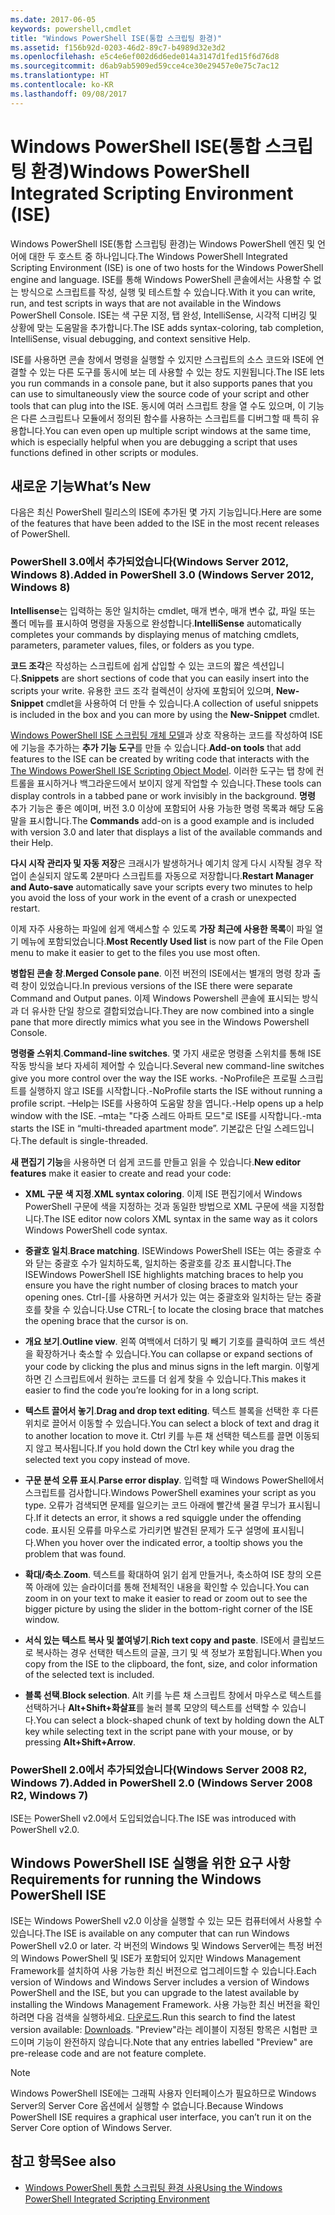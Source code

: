 ```yaml
---
ms.date: 2017-06-05
keywords: powershell,cmdlet
title: "Windows PowerShell ISE(통합 스크립팅 환경)"
ms.assetid: f156b92d-0203-46d2-89c7-b4989d32e3d2
ms.openlocfilehash: e5c4e6ef002d6d6ede014a3147d1fed15f6d76d8
ms.sourcegitcommit: d6ab9ab5909ed59cce4ce30e29457e0e75c7ac12
ms.translationtype: HT
ms.contentlocale: ko-KR
ms.lasthandoff: 09/08/2017
---
```

# <a name="windows-powershell-integrated-scripting-environment-ise"></a><span data-ttu-id="7e571-103">Windows PowerShell ISE(통합 스크립팅 환경)</span><span class="sxs-lookup"><span data-stu-id="7e571-103">Windows PowerShell Integrated Scripting Environment (ISE)</span></span>
<span data-ttu-id="7e571-104">Windows PowerShell ISE(통합 스크립팅 환경)는 Windows PowerShell 엔진 및 언어에 대한 두 호스트 중 하나입니다.</span><span class="sxs-lookup"><span data-stu-id="7e571-104">The Windows PowerShell Integrated Scripting Environment (ISE) is one of two hosts for the Windows PowerShell engine and language.</span></span> <span data-ttu-id="7e571-105">ISE를 통해 Windows PowerShell 콘솔에서는 사용할 수 없는 방식으로 스크립트를 작성, 실행 및 테스트할 수 있습니다.</span><span class="sxs-lookup"><span data-stu-id="7e571-105">With it you can write, run, and test scripts in ways that are not available in the Windows PowerShell Console.</span></span> <span data-ttu-id="7e571-106">ISE는 색 구문 지정, 탭 완성, IntelliSense, 시각적 디버깅 및 상황에 맞는 도움말을 추가합니다.</span><span class="sxs-lookup"><span data-stu-id="7e571-106">The ISE adds syntax-coloring, tab completion, IntelliSense, visual debugging, and context sensitive Help.</span></span>

<span data-ttu-id="7e571-107">ISE를 사용하면 콘솔 창에서 명령을 실행할 수 있지만 스크립트의 소스 코드와 ISE에 연결할 수 있는 다른 도구를 동시에 보는 데 사용할 수 있는 창도 지원됩니다.</span><span class="sxs-lookup"><span data-stu-id="7e571-107">The ISE lets you run commands in a console pane, but it also supports panes that you can use to simultaneously view the source code of your script and other tools that can plug into the ISE.</span></span> <span data-ttu-id="7e571-108">동시에 여러 스크립트 창을 열 수도 있으며, 이 기능은 다른 스크립트나 모듈에서 정의된 함수를 사용하는 스크립트를 디버그할 때 특히 유용합니다.</span><span class="sxs-lookup"><span data-stu-id="7e571-108">You can even open up multiple script windows at the same time, which is especially helpful when you are debugging a script that uses functions defined in other scripts or modules.</span></span>

## <a name="whats-new"></a><span data-ttu-id="7e571-109">새로운 기능</span><span class="sxs-lookup"><span data-stu-id="7e571-109">What’s New</span></span>
<span data-ttu-id="7e571-110">다음은 최신 PowerShell 릴리스의 ISE에 추가된 몇 가지 기능입니다.</span><span class="sxs-lookup"><span data-stu-id="7e571-110">Here are some of the features that have been added to the ISE in the most recent releases of PowerShell.</span></span>

### <a name="added-in-powershell-30-windows-server-2012-windows-8"></a><span data-ttu-id="7e571-111">PowerShell 3.0에서 추가되었습니다(Windows Server 2012, Windows 8).</span><span class="sxs-lookup"><span data-stu-id="7e571-111">Added in PowerShell 3.0 (Windows Server 2012, Windows 8)</span></span>
<span data-ttu-id="7e571-112">**Intellisense**는 입력하는 동안 일치하는 cmdlet, 매개 변수, 매개 변수 값, 파일 또는 폴더 메뉴를 표시하여 명령을 자동으로 완성합니다.</span><span class="sxs-lookup"><span data-stu-id="7e571-112">**IntelliSense** automatically completes your commands by displaying menus of matching cmdlets, parameters, parameter values, files, or folders as you type.</span></span>

<span data-ttu-id="7e571-113">**코드 조각**은 작성하는 스크립트에 쉽게 삽입할 수 있는 코드의 짧은 섹션입니다.</span><span class="sxs-lookup"><span data-stu-id="7e571-113">**Snippets** are short sections of code that you can easily insert into the scripts your write.</span></span> <span data-ttu-id="7e571-114">유용한 코드 조각 컬렉션이 상자에 포함되어 있으며, **New-Snippet** cmdlet을 사용하여 더 만들 수 있습니다.</span><span class="sxs-lookup"><span data-stu-id="7e571-114">A collection of useful snippets is included in the box and you can more by using the **New-Snippet** cmdlet.</span></span>

<span data-ttu-id="7e571-115">[Windows PowerShell ISE 스크립팅 개체 모델](https://technet.microsoft.com/en-us/library/dd819478.aspx)과 상호 작용하는 코드를 작성하여 ISE에 기능을 추가하는 **추가 기능 도구**를 만들 수 있습니다.</span><span class="sxs-lookup"><span data-stu-id="7e571-115">**Add-on tools** that add features to the ISE can be created by writing code that interacts with the [The Windows PowerShell ISE Scripting Object Model](https://technet.microsoft.com/en-us/library/dd819478.aspx).</span></span> <span data-ttu-id="7e571-116">이러한 도구는 탭 창에 컨트롤을 표시하거나 백그라운드에서 보이지 않게 작업할 수 있습니다.</span><span class="sxs-lookup"><span data-stu-id="7e571-116">These tools can display controls in a tabbed pane or work invisibly in the background.</span></span> <span data-ttu-id="7e571-117">**명령** 추가 기능은 좋은 예이며, 버전 3.0 이상에 포함되어 사용 가능한 명령 목록과 해당 도움말을 표시합니다.</span><span class="sxs-lookup"><span data-stu-id="7e571-117">The **Commands** add-on is a good example and is included with version 3.0 and later that displays a list of the available commands and their Help.</span></span>

<span data-ttu-id="7e571-118">**다시 시작 관리자 및 자동 저장**은 크래시가 발생하거나 예기치 않게 다시 시작될 경우 작업이 손실되지 않도록 2분마다 스크립트를 자동으로 저장합니다.</span><span class="sxs-lookup"><span data-stu-id="7e571-118">**Restart Manager and Auto-save** automatically save your scripts every two minutes to help you avoid the loss of your work in the event of a crash or unexpected restart.</span></span>

<span data-ttu-id="7e571-119">이제 자주 사용하는 파일에 쉽게 액세스할 수 있도록 **가장 최근에 사용한 목록**이 파일 열기 메뉴에 포함되었습니다.</span><span class="sxs-lookup"><span data-stu-id="7e571-119">**Most Recently Used list** is now part of the File Open menu to make it easier to get to the files you use most often.</span></span>

<span data-ttu-id="7e571-120">**병합된 콘솔 창**.</span><span class="sxs-lookup"><span data-stu-id="7e571-120">**Merged Console pane**.</span></span> <span data-ttu-id="7e571-121">이전 버전의 ISE에서는 별개의 명령 창과 출력 창이 있었습니다.</span><span class="sxs-lookup"><span data-stu-id="7e571-121">In previous versions of the ISE there were separate Command and Output panes.</span></span> <span data-ttu-id="7e571-122">이제 Windows Powershell 콘솔에 표시되는 방식과 더 유사한 단일 창으로 결합되었습니다.</span><span class="sxs-lookup"><span data-stu-id="7e571-122">They are now combined into a single pane that more directly mimics what you see in the Windows Powershell Console.</span></span>

<span data-ttu-id="7e571-123">**명령줄 스위치**.</span><span class="sxs-lookup"><span data-stu-id="7e571-123">**Command-line switches**.</span></span> <span data-ttu-id="7e571-124">몇 가지 새로운 명령줄 스위치를 통해 ISE 작동 방식을 보다 자세히 제어할 수 있습니다.</span><span class="sxs-lookup"><span data-stu-id="7e571-124">Several new command-line switches give you more control over the way the ISE works.</span></span> <span data-ttu-id="7e571-125">-NoProfile은 프로필 스크립트를 실행하지 않고 ISE를 시작합니다.</span><span class="sxs-lookup"><span data-stu-id="7e571-125">-NoProfile starts the ISE without running a profile script.</span></span> <span data-ttu-id="7e571-126">–Help는 ISE를 사용하여 도움말 창을 엽니다.</span><span class="sxs-lookup"><span data-stu-id="7e571-126">-Help opens up a help window with the ISE.</span></span> <span data-ttu-id="7e571-127">–mta는 "다중 스레드 아파트 모드"로 ISE를 시작합니다.</span><span class="sxs-lookup"><span data-stu-id="7e571-127">-mta starts the ISE in “multi-threaded apartment mode”.</span></span> <span data-ttu-id="7e571-128">기본값은 단일 스레드입니다.</span><span class="sxs-lookup"><span data-stu-id="7e571-128">The default is single-threaded.</span></span>

<span data-ttu-id="7e571-129">**새 편집기 기능**을 사용하면 더 쉽게 코드를 만들고 읽을 수 있습니다.</span><span class="sxs-lookup"><span data-stu-id="7e571-129">**New editor features** make it easier to create and read your code:</span></span>

- <span data-ttu-id="7e571-130">**XML 구문 색 지정**.</span><span class="sxs-lookup"><span data-stu-id="7e571-130">**XML syntax coloring**.</span></span> <span data-ttu-id="7e571-131">이제 ISE 편집기에서 Windows PowerShell 구문에 색을 지정하는 것과 동일한 방법으로 XML 구문에 색을 지정합니다.</span><span class="sxs-lookup"><span data-stu-id="7e571-131">The ISE editor now colors XML syntax in the same way as it colors Windows PowerShell code syntax.</span></span>

- <span data-ttu-id="7e571-132">**중괄호 일치**.</span><span class="sxs-lookup"><span data-stu-id="7e571-132">**Brace matching**.</span></span> <span data-ttu-id="7e571-133">ISEWindows PowerShell ISE는 여는 중괄호 수와 닫는 중괄호 수가 일치하도록, 일치하는 중괄호를 강조 표시합니다.</span><span class="sxs-lookup"><span data-stu-id="7e571-133">The ISEWindows PowerShell ISE highlights matching braces to help you ensure you have the right number of closing braces to match your opening ones.</span></span> <span data-ttu-id="7e571-134">Ctrl-\[를 사용하면 커서가 있는 여는 중괄호와 일치하는 닫는 중괄호를 찾을 수 있습니다.</span><span class="sxs-lookup"><span data-stu-id="7e571-134">Use CTRL-\[ to locate the closing brace that matches the opening brace that the cursor is on.</span></span>

- <span data-ttu-id="7e571-135">**개요 보기**.</span><span class="sxs-lookup"><span data-stu-id="7e571-135">**Outline view**.</span></span> <span data-ttu-id="7e571-136">왼쪽 여백에서 더하기 및 빼기 기호를 클릭하여 코드 섹션을 확장하거나 축소할 수 있습니다.</span><span class="sxs-lookup"><span data-stu-id="7e571-136">You can collapse or expand sections of your code by clicking the plus and minus signs in the left margin.</span></span> <span data-ttu-id="7e571-137">이렇게 하면 긴 스크립트에서 원하는 코드를 더 쉽게 찾을 수 있습니다.</span><span class="sxs-lookup"><span data-stu-id="7e571-137">This makes it easier to find the code you’re looking for in a long script.</span></span>

- <span data-ttu-id="7e571-138">**텍스트 끌어서 놓기**.</span><span class="sxs-lookup"><span data-stu-id="7e571-138">**Drag and drop text editing**.</span></span> <span data-ttu-id="7e571-139">텍스트 블록을 선택한 후 다른 위치로 끌어서 이동할 수 있습니다.</span><span class="sxs-lookup"><span data-stu-id="7e571-139">You can select a block of text and drag it to another location to move it.</span></span> <span data-ttu-id="7e571-140">Ctrl 키를 누른 채 선택한 텍스트를 끌면 이동되지 않고 복사됩니다.</span><span class="sxs-lookup"><span data-stu-id="7e571-140">If you hold down the Ctrl key while you drag the selected text you copy instead of move.</span></span>

- <span data-ttu-id="7e571-141">**구문 분석 오류 표시**.</span><span class="sxs-lookup"><span data-stu-id="7e571-141">**Parse error display**.</span></span> <span data-ttu-id="7e571-142">입력할 때 Windows PowerShell에서 스크립트를 검사합니다.</span><span class="sxs-lookup"><span data-stu-id="7e571-142">Windows PowerShell examines your script as you type.</span></span> <span data-ttu-id="7e571-143">오류가 검색되면 문제를 일으키는 코드 아래에 빨간색 물결 무늬가 표시됩니다.</span><span class="sxs-lookup"><span data-stu-id="7e571-143">If it detects an error, it shows a red squiggle under the offending code.</span></span> <span data-ttu-id="7e571-144">표시된 오류를 마우스로 가리키면 발견된 문제가 도구 설명에 표시됩니다.</span><span class="sxs-lookup"><span data-stu-id="7e571-144">When you hover over the indicated error, a tooltip shows you the problem that was found.</span></span>

- <span data-ttu-id="7e571-145">**확대/축소**.</span><span class="sxs-lookup"><span data-stu-id="7e571-145">**Zoom**.</span></span> <span data-ttu-id="7e571-146">텍스트를 확대하여 읽기 쉽게 만들거나, 축소하여 ISE 창의 오른쪽 아래에 있는 슬라이더를 통해 전체적인 내용을 확인할 수 있습니다.</span><span class="sxs-lookup"><span data-stu-id="7e571-146">You can zoom in on your text to make it easier to read or zoom out to see the bigger picture by using the slider in the bottom-right corner of the ISE window.</span></span>

- <span data-ttu-id="7e571-147">**서식 있는 텍스트 복사 및 붙여넣기**.</span><span class="sxs-lookup"><span data-stu-id="7e571-147">**Rich text copy and paste**.</span></span> <span data-ttu-id="7e571-148">ISE에서 클립보드로 복사하는 경우 선택한 텍스트의 글꼴, 크기 및 색 정보가 포함됩니다.</span><span class="sxs-lookup"><span data-stu-id="7e571-148">When you copy from the ISE to the clipboard, the font, size, and color information of the selected text is included.</span></span>

- <span data-ttu-id="7e571-149">**블록 선택**.</span><span class="sxs-lookup"><span data-stu-id="7e571-149">**Block selection**.</span></span> <span data-ttu-id="7e571-150">Alt 키를 누른 채 스크립트 창에서 마우스로 텍스트를 선택하거나 **Alt+Shift+화살표**를 눌러 블록 모양의 텍스트를 선택할 수 있습니다.</span><span class="sxs-lookup"><span data-stu-id="7e571-150">You can select a block-shaped chunk of text by holding down the ALT key while selecting text in the script pane with your mouse, or by pressing **Alt+Shift+Arrow**.</span></span>

### <a name="added-in-powershell-20-windows-server-2008-r2-windows-7"></a><span data-ttu-id="7e571-151">PowerShell 2.0에서 추가되었습니다(Windows Server 2008 R2, Windows 7).</span><span class="sxs-lookup"><span data-stu-id="7e571-151">Added in PowerShell 2.0 (Windows Server 2008 R2, Windows 7)</span></span>
<span data-ttu-id="7e571-152">ISE는 PowerShell v2.0에서 도입되었습니다.</span><span class="sxs-lookup"><span data-stu-id="7e571-152">The ISE was introduced with PowerShell v2.0.</span></span>

## <a name="requirements-for-running-the-windows-powershell-ise"></a><span data-ttu-id="7e571-153">Windows PowerShell ISE 실행을 위한 요구 사항</span><span class="sxs-lookup"><span data-stu-id="7e571-153">Requirements for running the Windows PowerShell ISE</span></span>
<span data-ttu-id="7e571-154">ISE는 Windows PowerShell v2.0 이상을 실행할 수 있는 모든 컴퓨터에서 사용할 수 있습니다.</span><span class="sxs-lookup"><span data-stu-id="7e571-154">The ISE is available on any computer that can run Windows PowerShell v2.0 or later.</span></span> <span data-ttu-id="7e571-155">각 버전의 Windows 및 Windows Server에는 특정 버전의 Windows PowerShell 및 ISE가 포함되어 있지만 Windows Management Framework를 설치하여 사용 가능한 최신 버전으로 업그레이드할 수 있습니다.</span><span class="sxs-lookup"><span data-stu-id="7e571-155">Each version of Windows and Windows Server includes a version of Windows PowerShell and the ISE, but you can upgrade to the latest available by installing the Windows Management Framework.</span></span> <span data-ttu-id="7e571-156">사용 가능한 최신 버전을 확인하려면 다음 검색을 실행하세요. [다운로드](http://www.microsoft.com/en-us/search/DownloadResults.aspx?q=%22windows%20management%20framework%22%20PowerShell&sortby=Relevancy~Descending).</span><span class="sxs-lookup"><span data-stu-id="7e571-156">Run this search to find the latest version available: [Downloads](http://www.microsoft.com/en-us/search/DownloadResults.aspx?q=%22windows%20management%20framework%22%20PowerShell&sortby=Relevancy~Descending).</span></span> <span data-ttu-id="7e571-157">"Preview"라는 레이블이 지정된 항목은 시험판 코드이며 기능이 완전하지 않습니다.</span><span class="sxs-lookup"><span data-stu-id="7e571-157">Note that any entries labelled "Preview" are pre-release code and are not feature complete.</span></span>

> [!NOTE]
> <span data-ttu-id="7e571-158">Windows PowerShell ISE에는 그래픽 사용자 인터페이스가 필요하므로 Windows Server의 Server Core 옵션에서 실행할 수 없습니다.</span><span class="sxs-lookup"><span data-stu-id="7e571-158">Because Windows PowerShell ISE requires a graphical user interface, you can’t run it on the Server Core option of Windows Server.</span></span>

## <a name="see-also"></a><span data-ttu-id="7e571-159">참고 항목</span><span class="sxs-lookup"><span data-stu-id="7e571-159">See also</span></span>
- [<span data-ttu-id="7e571-160">Windows PowerShell 통합 스크립팅 환경 사용</span><span class="sxs-lookup"><span data-stu-id="7e571-160">Using the Windows PowerShell Integrated Scripting Environment</span></span>](http://technet.microsoft.com/library/cc732148.aspx)

